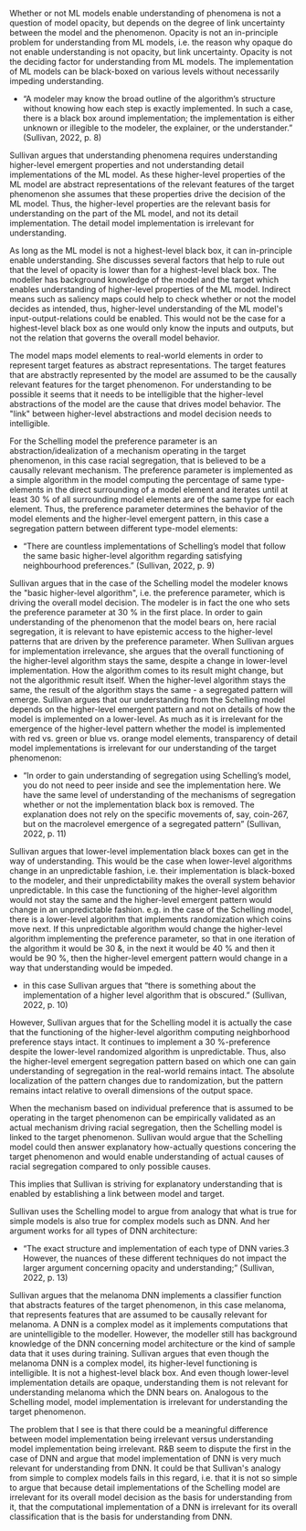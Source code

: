 Whether or not ML models enable understanding of phenomena is not a question of model opacity, but depends on the degree of link uncertainty between the model and the phenomenon. Opacity is not an in-principle problem for understanding from ML models, i.e. the reason why opaque do not enable understanding is not opacity, but link uncertainty.
Opacity is not the deciding factor for understanding from ML models. The implementation of ML models can be black-boxed on various levels without necessarily impeding understanding. 
- “A modeler may know the broad outline of the algorithm’s structure without knowing how each step is exactly implemented. In such a case, there is a black box around implementation; the implementation is either unknown or illegible to the modeler, the explainer, or the understander.” (Sullivan, 2022, p. 8)

Sullivan argues that understanding phenomena requires understanding higher-level emergent properties and not understanding detail implementations of the ML model. As these higher-level properties of the ML model are abstract representations of the relevant features of the target phenomenon she assumes that these properties drive the decision of the ML model. Thus, the higher-level properties are the relevant basis for understanding on the part of the ML model, and not its detail implementation. The detail model implementation is irrelevant for understanding.

As long as the ML model is not a highest-level black box, it can in-principle enable understanding. She discusses several factors that help to rule out that the level of opacity is lower than for a highest-level black box. The modeller has background knowledge of the model and the target which enables understanding of higher-level properties of the ML model. Indirect means such as saliency maps could help to check whether or not the model decides as intended, thus, higher-level understanding of the ML model's input-output-relations could be enabled. This would not be the case for a highest-level black box as one would only know the inputs and outputs, but not the relation that governs the overall model behavior. 

The model maps model elements to real-world elements in order to represent target features as abstract representations. The target features that are abstractly represented by the model are assumed to be the causally relevant features for the target phenomenon. For understanding to be possible it seems that it needs to be intelligible that the higher-level abstractions of the model are the cause that drives model behavior. The "link" between higher-level abstractions and model decision needs to intelligible.

For the Schelling model the preference parameter is an abstraction/idealization of a mechanism operating in the target phenomenon, in this case racial segregation, that is believed to be a causally relevant mechanism. The preference parameter is implemented as a simple algorithm in the model computing the percentage of same type-elements in the direct surrounding of a model element and iterates until at least 30 % of all surrounding model elements are of the same type for each element. Thus, the preference parameter determines the behavior of the model elements and the higher-level emergent pattern, in this case a segregation pattern between different type-model elements:
- “There are countless implementations of Schelling’s model that follow the same basic higher-level algorithm regarding satisfying neighbourhood preferences.” (Sullivan, 2022, p. 9)

Sullivan argues that in the case of the Schelling model the modeler knows the "basic higher-level algorithm", i.e. the preference parameter, which is driving the overall model decision. The modeler is in fact the one who sets the preference parameter at 30 % in the first place. In order to gain understanding of the phenomenon that the model bears on, here racial segregation, it is relevant to have epistemic access to the higher-level patterns that are driven by the preference parameter. When Sullivan argues for implementation irrelevance, she argues that the overall functioning of the higher-level algorithm stays the same, despite a change in lower-level implementation. How the algorithm comes to its result might change, but not the algorithmic result itself. When the higher-level algorithm stays the same, the result of the algorithm stays the same - a segregated pattern will emerge. Sullivan argues that our understanding from the Schelling model depends on the higher-level emergent pattern and not on details of how the model is implemented on a lower-level. As much as it is irrelevant for the emergence of the higher-level pattern whether the model is implemented with red vs. green or blue vs. orange model elements, transparency of detail model implementations is irrelevant for our understanding of the target phenomenon:
- “In order to gain understanding of segregation using Schelling’s model, you do not need to peer inside and see the implementation here. We have the same level of understanding of the mechanisms of segregation whether or not the implementation black box is removed. The explanation does not rely on the specific movements of, say, coin-267, but on the macrolevel emergence of a segregated pattern” (Sullivan, 2022, p. 11)

Sullivan argues that lower-level implementation black boxes can get in the way of understanding. This would be the case when lower-level algorithms change in an unpredictable fashion, i.e. their implementation is black-boxed to the modeler, and their unpredictability makes the overall system behavior unpredictable. In this case the functioning of the higher-level algorithm would not stay the same and the higher-level emergent pattern would change in an unpredictable fashion. e.g. in the case of the Schelling model, there is a lower-level algorithm that implements randomization which coins move next. If this unpredictable algorithm would change the higher-level algorithm implementing the preference parameter, so that in one iteration of the algorithm it would be 30 &,  in the next it would be 40 % and then it would be 90 %, then the higher-level emergent pattern would change in a way that understanding would be impeded.
- in this case Sullivan argues that “there is something about the implementation of a higher level algorithm that is obscured.” (Sullivan, 2022, p. 10)

However, Sullivan argues that for the Schelling model it is actually the case that the functioning of the higher-level algorithm computing neighborhood preference stays intact. It continues to implement a 30 %-preference despite the lower-level randomized algorithm is unpredictable. Thus, also the higher-level emergent segregation pattern based on which one can gain understanding of segregation in the real-world remains intact. The absolute localization of the pattern changes due to randomization, but the pattern remains intact relative to overall dimensions of the output space. 

When the mechanism based on individual preference that is assumed to be operating in the target phenomenon can be empirically validated as an actual mechanism driving racial segregation, then the Schelling model is linked to the target phenomenon. Sullivan would argue that the Schelling model could then answer explanatory how-actually questions concering the target phenomenon and would enable understanding of actual causes of racial segregation compared to only possible causes. 

This implies that Sullivan is striving for explanatory understanding that is enabled by establishing a link between model and target. 

Sullivan uses the Schelling model to argue from analogy that what is true for simple models is also true for complex models such as DNN. And her argument works for all types of DNN architecture:
- “The exact structure and implementation of each type of DNN varies.3 However, the nuances of these different techniques do not impact the larger argument concerning opacity and understanding;” (Sullivan, 2022, p. 13)

Sullivan argues that the melanoma DNN implements a classifier function that abstracts features of the target phenomenon, in this case melanoma, that represents features that are assumed to be causally relevant for melanoma. A DNN is a complex model as it implements computations that are unintelligible to the modeller. However, the modeller still has background knowledge of the DNN concerning model architecture or the kind of sample data that it uses during training. 
Sullivan argues that even though the melanoma DNN is a complex model, its higher-level functioning is intelligible. It is not a highest-level black box. And even though lower-level implementation details are opaque, understanding them is not relevant for understanding melanoma which the DNN bears on. 
Analogous to the Schelling model, model implementation is irrelevant for understanding the target phenomenon. 

The problem that I see is that there could be a meaningful difference between model implementation being irrelevant versus understanding model implementation being irrelevant. R&B seem to dispute the first in the case of DNN and argue that model implementation of DNN is very much relevant for understanding from DNN. It could be that Sullivan's analogy from simple to complex models fails in this regard, i.e. that it is not so simple to argue that because detail implementations of the Schelling model are irrelevant for its overall model decision as the basis for understanding from it, that the computational implementation of a DNN is irrelevant for its overall classification that is the basis for understanding from DNN.

